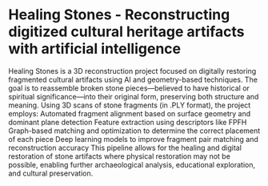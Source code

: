 # Healing Stones - Reconstructing digitized cultural heritage artifacts with artificial intelligence
 Healing Stones is a 3D reconstruction project focused on digitally restoring fragmented cultural artifacts using AI and geometry-based techniques. The goal is to reassemble broken stone pieces—believed to have historical or spiritual significance—into their original form, preserving both structure and meaning.  Using 3D scans of stone fragments (in .PLY format), the project employs:  Automated fragment alignment based on surface geometry and dominant plane detection  Feature extraction using descriptors like FPFH  Graph-based matching and optimization to determine the correct placement of each piece  Deep learning models to improve fragment pair matching and reconstruction accuracy  This pipeline allows for the healing and digital restoration of stone artifacts where physical restoration may not be possible, enabling further archaeological analysis, educational exploration, and cultural preservation.
